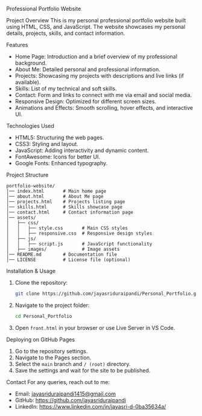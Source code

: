 Professional Portfolio Website

Project Overview
This is my personal professional portfolio website built using HTML, CSS, and JavaScript. The website showcases my personal details, projects, skills, and contact information.

Features
- Home Page: Introduction and a brief overview of my professional background.
- About Me: Detailed personal and professional information.
- Projects: Showcasing my projects with descriptions and live links (if available).
- Skills: List of my technical and soft skills.
- Contact: Form and links to connect with me via email and social media.
- Responsive Design: Optimized for different screen sizes.
- Animations and Effects: Smooth scrolling, hover effects, and interactive UI.

 Technologies Used
- HTML5: Structuring the web pages.
- CSS3: Styling and layout.
- JavaScript: Adding interactivity and dynamic content.
- FontAwesome: Icons for better UI.
- Google Fonts: Enhanced typography.

 Project Structure
```
portfolio-website/
│── index.html       # Main home page
│── about.html       # About Me page
│── projects.html    # Projects listing page
│── skills.html      # Skills showcase page
│── contact.html     # Contact information page
│── assets/
│   ├── css/
│   │   ├── style.css       # Main CSS styles
│   │   ├── responsive.css  # Responsive design styles
│   ├── js/
│   │   ├── script.js       # JavaScript functionality
│   ├── images/             # Image assets
│── README.md        # Documentation file
│── LICENSE          # License file (optional)
```
 Installation & Usage
1. Clone the repository:
   ```bash
   git clone https://github.com/jayasriduraipandi/Personal_Portfolio.git
   ```
2. Navigate to the project folder:
   ```bash
   cd Personal_Portfolio
   ```
3. Open `front.html` in your browser or use Live Server in VS Code.


Deploying on GitHub Pages
1. Go to the repository settings.
2. Navigate to the Pages section.
3. Select the `main` branch and `/ (root)` directory.
4. Save the settings and wait for the site to be published.

 Contact
For any queries, reach out to me:
- Email: jayasriduraipandi1415@gmail.com
- GitHub: https://github.com/jayasriduraipandi
- LinkedIn: https://www.linkedin.com/in/jayasri-d-0ba35634a/

